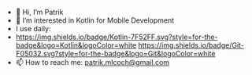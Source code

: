 - 👋 Hi, I’m Patrik
- 👀 I’m interested in Kotlin for Mobile Development
- I use daily:
- https://img.shields.io/badge/Kotlin-7F52FF.svg?style=for-the-badge&logo=Kotlin&logoColor=white https://img.shields.io/badge/Git-F05032.svg?style=for-the-badge&logo=Git&logoColor=white
- 📫 How to reach me: patrik.mlcoch@gmail.com
